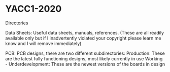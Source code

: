 # YACC1-2020

Directories

Data Sheets:
	Useful data sheets, manuals, references.
		(These are all readily available only but if I inadvertently violated your 		copyright please learn me know and I will remove immediately)

PCB:
	PCB designs, there are two different subdirectories:
		Production: These are the latest fully functioning designs, most likely currently in use
		Working - Underdevelopment: These are the newest versions of the boards in design


